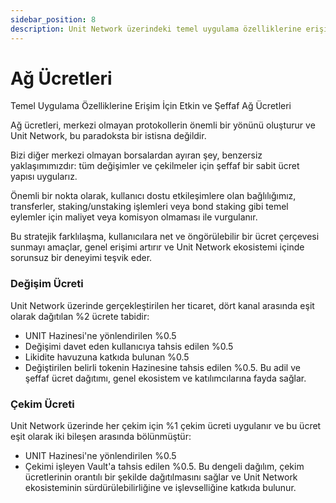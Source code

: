 ```yaml
---
sidebar_position: 8
description: Unit Network üzerindeki temel uygulama özelliklerine erişim için etkin ve şeffaf ağ ücretleri.
---
```


# Ağ Ücretleri

Temel Uygulama Özelliklerine Erişim İçin Etkin ve Şeffaf Ağ Ücretleri

Ağ ücretleri, merkezi olmayan protokollerin önemli bir yönünü oluşturur ve Unit Network, bu paradoksta bir istisna değildir.

Bizi diğer merkezi olmayan borsalardan ayıran şey, benzersiz yaklaşımımızdır: tüm değişimler ve çekilmeler için şeffaf bir sabit ücret yapısı uygularız.

Önemli bir nokta olarak, kullanıcı dostu etkileşimlere olan bağlılığımız, transferler, staking/unstaking işlemleri veya bond staking gibi temel eylemler için maliyet veya komisyon olmaması ile vurgulanır.

Bu stratejik farklılaşma, kullanıcılara net ve öngörülebilir bir ücret çerçevesi sunmayı amaçlar, genel erişimi artırır ve Unit Network ekosistemi içinde sorunsuz bir deneyimi teşvik eder.

### Değişim Ücreti

Unit Network üzerinde gerçekleştirilen her ticaret, dört kanal arasında eşit olarak dağıtılan %2 ücrete tabidir:

- UNIT Hazinesi'ne yönlendirilen %0.5
- Değişimi davet eden kullanıcıya tahsis edilen %0.5
- Likidite havuzuna katkıda bulunan %0.5
- Değiştirilen belirli tokenin Hazinesine tahsis edilen %0.5. Bu adil ve şeffaf ücret dağıtımı, genel ekosistem ve katılımcılarına fayda sağlar.

### Çekim Ücreti

Unit Network üzerinde her çekim için %1 çekim ücreti uygulanır ve bu ücret eşit olarak iki bileşen arasında bölünmüştür:

- UNIT Hazinesi'ne yönlendirilen %0.5
- Çekimi işleyen Vault'a tahsis edilen %0.5. Bu dengeli dağılım, çekim ücretlerinin orantılı bir şekilde dağıtılmasını sağlar ve Unit Network ekosisteminin sürdürülebilirliğine ve işlevselliğine katkıda bulunur.
